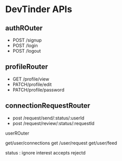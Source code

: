 # DevTinder APIs


## authROuter
- POST /signup
- POST /login
- POST /logout

## profileRouter 
- GET /profile/view
- PATCH/profile/edit
- PATCH/profile/password

## connectionRequestRouter
- post  /request/send/:status/:userId
- post  /request/review/:status/:requestId


userROuter 

get/user/connections
get /user/request
get/user/feed

status : ignore interest accepts rejectd 
